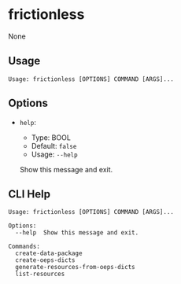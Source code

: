 
# frictionless

None

## Usage

```
Usage: frictionless [OPTIONS] COMMAND [ARGS]...
```

## Options
* `help`: 
  * Type: BOOL 
  * Default: `false`
  * Usage: `--help`

  Show this message and exit.



## CLI Help

```
Usage: frictionless [OPTIONS] COMMAND [ARGS]...

Options:
  --help  Show this message and exit.

Commands:
  create-data-package
  create-oeps-dicts
  generate-resources-from-oeps-dicts
  list-resources
```

